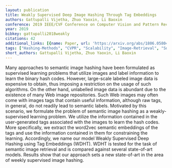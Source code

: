 ```yaml
---
layout: publication
title: Weakly Supervised Deep Image Hashing Through Tag Embeddings
authors: Gattupalli Vijetha, Zhuo Yaoxin, Li Baoxin
conference: 2019 IEEE/CVF Conference on Computer Vision and Pattern Recognition (CVPR)
year: 2019
bibkey: gattupalli2018weakly
citations: 42
additional_links: [{name: Paper, url: 'https://arxiv.org/abs/1806.05804'}]
tags: ["Hashing-Methods", "CVPR", "Scalability", "Image-Retrieval", "Supervised", "Neural-Hashing"]
short_authors: Gattupalli Vijetha, Zhuo Yaoxin, Li Baoxin
---
```

Many approaches to semantic image hashing have been formulated as supervised
learning problems that utilize images and label information to learn the binary
hash codes. However, large-scale labeled image data is expensive to obtain,
thus imposing a restriction on the usage of such algorithms. On the other hand,
unlabelled image data is abundant due to the existence of many Web image
repositories. Such Web images may often come with images tags that contain
useful information, although raw tags, in general, do not readily lead to
semantic labels. Motivated by this scenario, we formulate the problem of
semantic image hashing as a weakly-supervised learning problem. We utilize the
information contained in the user-generated tags associated with the images to
learn the hash codes. More specifically, we extract the word2vec semantic
embeddings of the tags and use the information contained in them for
constraining the learning. Accordingly, we name our model Weakly Supervised
Deep Hashing using Tag Embeddings (WDHT). WDHT is tested for the task of
semantic image retrieval and is compared against several state-of-art models.
Results show that our approach sets a new state-of-art in the area of weekly
supervised image hashing.